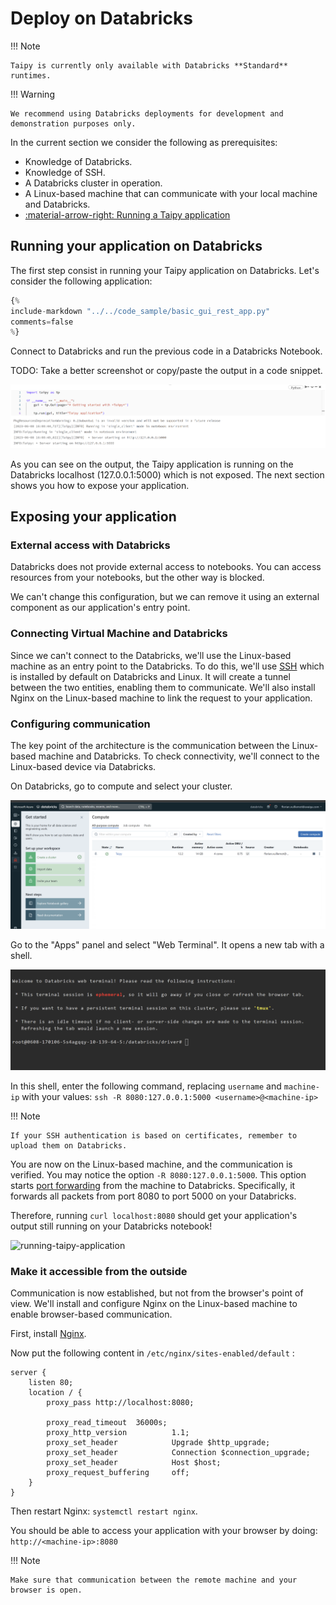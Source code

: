 # Deploy on Databricks

!!! Note

    Taipy is currently only available with Databricks **Standard** runtimes.

!!! Warning

    We recommend using Databricks deployments for development and demonstration purposes only.

In the current section we consider the following as prerequisites:

- Knowledge of Databricks.
- Knowledge of SSH.
- A Databricks cluster in operation.
- A Linux-based machine that can communicate with your local machine and Databricks.
- [:material-arrow-right: Running a Taipy application](../../run/index.md)

## Running your application on Databricks

The first step consist in running your Taipy application on Databricks.
Let's consider the following application:

```python linenums="1"
{%
include-markdown "../../code_sample/basic_gui_rest_app.py"
comments=false
%}
```

Connect to Databricks and run the previous code in a Databricks Notebook.

TODO: Take a better screenshot or copy/paste the output in a code snippet.

![running-taipy-application](images/running-taipy-application.png)

As you can see on the output, the Taipy application is running on the Databricks localhost (127.0.0.1:5000)
which is not exposed. The next section shows you how to expose your application.


## Exposing your application




### External access with Databricks

Databricks does not provide external access to notebooks. You can access resources from your notebooks, but the other way is blocked.

We can't change this configuration, but we can remove it using an external component as our application's entry point.

### Connecting Virtual Machine and Databricks

Since we can't connect to the Databricks, we'll use the Linux-based machine as an entry point to the Databricks. To do this, we'll use [SSH](https://www.ssh.com) which is installed by default on Databricks and Linux. It will create a tunnel between the two entities, enabling them to communicate. We'll also install Nginx on the Linux-based machine to link the request to your application.

### Configuring communication

The key point of the architecture is the communication between the Linux-based machine and Databricks. To check connectivity, we'll connect to the Linux-based device via Databricks.

On Databricks, go to compute and select your cluster.

![databricks-clusters](images/databricks-clusters.png)

Go to the "Apps" panel and select "Web Terminal". It opens a new tab with a shell.

![running-taipy-application](images/databricks-shell.png)

In this shell, enter the following command, replacing `username` and `machine-ip` with your values:
```ssh -R 8080:127.0.0.1:5000 <username>@<machine-ip>```

!!! Note

    If your SSH authentication is based on certificates, remember to upload them on Databricks.

You are now on the Linux-based machine, and the communication is verified. You may notice the option `-R 8080:127.0.0.1:5000`. This option starts [port forwarding](https://www.ssh.com/academy/ssh/tunneling-example) from the machine to Databricks. Specifically, it forwards all packets from port 8080 to port 5000 on your Databricks.

Therefore, running `curl localhost:8080` should get your application's output still running on your Databricks notebook!

![running-taipy-application](images/curl-app.png)


### Make it accessible from the outside

Communication is now established, but not from the browser's point of view. We'll install and configure Nginx on the Linux-based machine to enable browser-based communication.

First, install [Nginx](https://www.nginx.com/resources/wiki/start/topics/tutorials/install/).

Now put the following content in `/etc/nginx/sites-enabled/default` :
```
server {
    listen 80;
    location / {
        proxy_pass http://localhost:8080;

        proxy_read_timeout  36000s;
        proxy_http_version          1.1;
        proxy_set_header            Upgrade $http_upgrade;
        proxy_set_header            Connection $connection_upgrade;
        proxy_set_header            Host $host;
        proxy_request_buffering     off;
    }
}
```

Then restart Nginx: `systemctl restart nginx`.

You should be able to access your application with your browser by doing: `http://<machine-ip>:8080`

!!! Note

    Make sure that communication between the remote machine and your browser is open.
